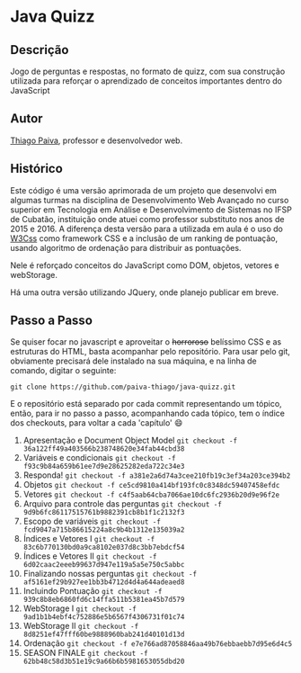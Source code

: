 # Java Quizz #

## Descrição ##

Jogo de perguntas e respostas, no formato de quizz, com sua construção utilizada para reforçar o aprendizado de conceitos importantes dentro do JavaScript

## Autor ##

[Thiago Paiva](http://thiagopaiva.com/), professor e desenvolvedor web.

## Histórico ##

Este código é uma versão aprimorada de um projeto que desenvolvi em algumas turmas na disciplina de Desenvolvimento Web Avançado no curso superior em Tecnologia em Análise e Desenvolvimento de Sistemas no IFSP de Cubatão, instituição onde atuei como professor substituto nos anos de 2015 e 2016. 
A diferença desta versão para a utilizada em aula é o uso do [W3Css](http://www.w3schools.com/w3css/) como framework CSS e a inclusão de um ranking de pontuação, usando algoritmo de ordenação para distribuir as pontuações.

Nele é reforçado conceitos do JavaScript como DOM, objetos, vetores e webStorage.

Há uma outra versão utilizando JQuery, onde planejo publicar em breve.

## Passo a Passo ##

Se quiser focar no javascript e aproveitar o ~~horroroso~~ belíssimo CSS e as estruturas do HTML, basta acompanhar pelo repositório. Para usar pelo git, obviamente precisará dele instalado na sua máquina, e na linha de comando, digitar o seguinte:

`git clone https://github.com/paiva-thiago/java-quizz.git`

E o repositório está separado por cada commit representando um tópico, então, para ir no passo a passo, acompanhando cada tópico, tem o índice dos checkouts, para voltar a cada 'capítulo' :smile:

  1. Apresentação e Document Object Model  `git checkout -f 36a122ff49a403566b238748620e34fab44cbd38`
  2. Variáveis e condicionais  `git checkout -f f93c9b84a659b61ee7d9e28625282eda722c34e3`
  3. Responda!  `git checkout -f a381e2a6d74a3cee210fb19c3ef34a203ce394b2`
  4. Objetos `git checkout -f ce5cd9810a414bf193fc0c8348dc59407458efdc`
  5. Vetores `git checkout -f c4f5aab64cba7066ae10dc6fc2936b20d9e96f2e`
  6. Arquivo para controle das perguntas `git checkout -f 9d9b6fc86117515761b9882391cb8b1f1c2132f3`
  7. Escopo de variáveis `git checkout -f fcd9047a715b86615224a8c9b4b1312e135039a2`
  8. Índices e Vetores I `git checkout -f 83c6b770130bd0a9ca8102e037d8c3bb7ebdcf54`
  9. Índices e Vetores II `git checkout -f 6d02caac2eeeb99637d947e119a5a5e750c5abbc`
  10. Finalizando nossas perguntas `git checkout -f af5161ef29b927ee1bb3b4712d4d4a644adeaed8`
  11. Incluindo Pontuação `git checkout -f 939c8b8eb6860fd6c14ffa511b5381ea45b7d579`
  12. WebStorage I `git checkout -f 9ad1b1b4ebf4c752886e5b6567f4306731f01c74`
  13. WebStorage II `git checkout -f 8d8251ef47fff60be9888960bab241d40101d13d`
  14. Ordenação `git checkout -f e7e766ad87058846aa49b76ebbaebb7d95e6d4c5`
  15. SEASON FINALE `git checkout -f 62bb48c58d3b51e19c9a66b6b5981653055dbd20`

